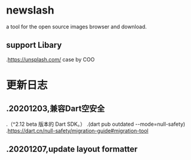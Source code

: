 # newslash
a tool for the  open source images browser and download.
## support Libary
.https://unsplash.com/ case by COO

# 更新日志
## .20201203,兼容Dart空安全
.（^2.12 beta 版本的 Dart SDK。）
.(dart pub outdated --mode=null-safety)
.https://dart.cn/null-safety/migration-guide#migration-tool

## .20201207,update layout formatter
